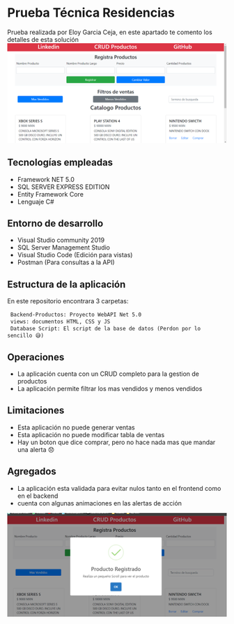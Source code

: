# Prueba Técnica Residencias

Prueba realizada por Eloy Garcia Ceja, en este apartado te comento los detalles de esta solución 
![enter image description here](https://github.com/wineloy/PruebaTecnica/blob/main/views/img/foto%20home.png?raw=true)
## Tecnologías empleadas
 - Framework NET 5.0
 - SQL SERVER EXPRESS EDITION 
 - Entity Framework Core
 - Lenguaje C#
 ## Entorno de desarrollo
 
 - Visual Studio community 2019
 - SQL Server Management Studio
 - Visual Studio Code (Edición para vistas)
 - Postman (Para consultas a la API) 
 ## Estructura de la aplicación
 En este repositorio encontrara 3 carpetas:

     Backend-Productos: Proyecto WebAPI Net 5.0
     views: documentos HTML, CSS y JS
     Database Script: El script de la base de datos (Perdon por lo sencillo 😅)
  ## Operaciones 

 - La aplicación cuenta con un CRUD completo para la gestion de productos 
 - La aplicación permite filtrar los mas vendidos y menos vendidos  

## Limitaciones 

 - Esta aplicación no puede generar ventas 
 - Esta aplicación no puede modificar tabla de ventas 
 - Hay un boton que dice comprar, pero no hace nada mas que mandar una alerta 😞
## Agregados 
 - La aplicación esta validada para evitar nulos tanto en el frontend como en el backend 
 - cuenta con algunas animaciones en las alertas de acción 

![Logo](https://github.com/wineloy/PruebaTecnica/blob/main/views/img/foto%20registro.png?raw=true)

 
 
